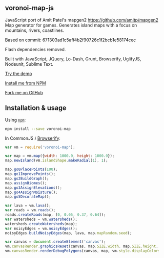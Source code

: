 voronoi-map-js
--------------

JavaScript port of Amit Patel's mapgen2 https://github.com/amitp/mapgen2 Map generator for games. Generates island maps with a focus on mountains, rivers, coastlines.

Based on commit: 671303ad1c5aff4b2f90726c1f2bcb1e58174cec

Flash dependencies removed.

Built with JavaScript, JQuery, Lo-Dash, Grunt, Browserify, UglifyJS, Nodeunit, Sublime Text.

[Try the demo](http://rjanicek.github.io/voronoi-map-js/)

[Install me from NPM](https://npmjs.org/package/voronoi-map)

[Fork me on GitHub](https://github.com/rjanicek/voronoi-map-js)

## Installation & usage

Using [`npm`](http://npmjs.org/):

```bash
npm install --save voronoi-map
```

In CommonJS / [Browserify](http://browserify.org/):

```js
var vm = require('voronoi-map');

var map = vm.map({width: 1000.0, height: 1000.0});
map.newIsland(vm.islandShape.makeRadial(1), 1);

map.go0PlacePoints(100);
map.go1ImprovePoints();
map.go2BuildGraph();
map.assignBiomes();
map.go3AssignElevations();
map.go4AssignMoisture();
map.go5DecorateMap();

var lava = vm.lava();
var roads = vm.roads();
roads.createRoads(map, [0, 0.05, 0.37, 0.64]);
var watersheds = vm.watersheds();
watersheds.createWatersheds(map);
var noisyEdges = vm.noisyEdges();
noisyEdges.buildNoisyEdges(map, lava, map.mapRandom.seed);

var canvas = document.createElement('canvas');
vm.canvasRender.graphicsReset(canvas, map.SIZE.width, map.SIZE.height, vm.style.displayColors);
vm.canvasRender.renderDebugPolygons(canvas, map, vm.style.displayColors);
```